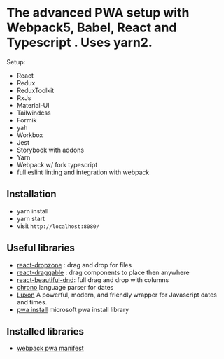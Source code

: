 # The advanced PWA setup with Webpack5, Babel, React and Typescript . Uses yarn2.

Setup:

-  React
-  Redux
-  ReduxToolkit
-  RxJs
-  Material-UI
-  Tailwindcss
-  Formik
-  yah
-  Workbox
-  Jest
-  Storybook with addons
-  Yarn
-  Webpack w/ fork typescript
-  full eslint linting and integration with webpack

## Installation

-  yarn install
-  yarn start
-  visit `http://localhost:8080/`

## Useful libraries

-  [react-dropzone](https://github.com/react-dropzone/react-dropzone) : drag and drop for files
-  [react-draggable](https://github.com/STRML/react-draggable) : drag components to place then anywhere
-  [react-beautiful-dnd](https://github.com/atlassian/react-beautiful-dnd): full drag and drop with columns
-  [chrono](https://github.com/wanasit/chrono) language parser for dates
-  [Luxon](https://moment.github.io/luxon/) A powerful, modern, and friendly wrapper for Javascript dates and times.
-  [pwa install](https://github.com/pwa-builder/pwa-install) microsoft pwa install library

## Installed libraries

-  [webpack pwa manifest](https://github.com/arthurbergmz/webpack-pwa-manifest)

